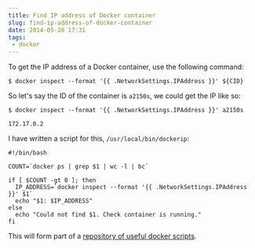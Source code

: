 ```yaml
---
title: Find IP address of Docker container
slug: find-ip-address-of-docker-container
date: 2014-05-28 17:31
tags: 
 - docker
---
```

To get the IP address of a Docker container, use the following command:

    $ docker inspect --format '{{ .NetworkSettings.IPAddress }}' ${CID}

So let's say the ID of the container is `a2150s`, we could get the IP like so:

    $ docker inspect --format '{{ .NetworkSettings.IPAddress }}' a2150s

    172.17.0.2

I have written a script for this, `/usr/local/bin/dockerip`:

    #!/bin/bash
    
    COUNT=`docker ps | grep $1 | wc -l | bc`
    
    if [ $COUNT -gt 0 ]; then
      IP_ADDRESS=`docker inspect --format '{{ .NetworkSettings.IPAddress }}' $1`
      echo "$1: $IP_ADDRESS"
    else
      echo "Could not find $1. Check container is running."
    fi

This will form part of a [repository of useful docker scripts](https://github.com/Imdsm/docker-scripts).
